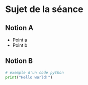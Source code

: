 # Sujet de la séance

## Notion A

* Point a
* Point b
## Notion B

```python
# exemple d'un code python
print("Hello world!")
```